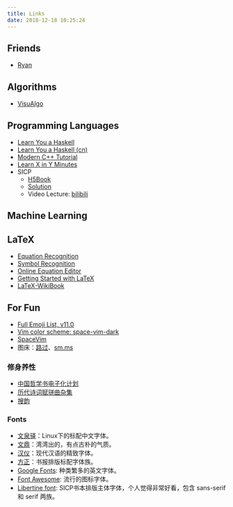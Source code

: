 ```yaml
---
title: Links
date: 2018-12-18 10:25:24
---
```


## Friends

- [Ryan](https://ruanzz.github.io)

## Algorithms

- [VisuAlgo](http://visualgo.net/)

## Programming Languages

- [Learn You a Haskell](http://learnyouahaskell.com/)
- [Learn You a Haskell (cn)](https://learnyoua.haskell.sg/)
- [Modern C++ Tutorial](https://github.com/changkun/modern-cpp-tutorial)
- [Learn X in Y Minutes](https://learnxinyminutes.com/)
- SICP
  + [H5Book](https://sarabander.github.io/sicp/html/index.xhtml#SEC_Contents)
  + [Solution](http://community.schemewiki.org/?SICP-Solutions)
  + Video Lecture: [bilibili](https://www.bilibili.com/video/av8515129)


## Machine Learning

## LaTeX

- [Equation Recognition](https://webdemo.myscript.com/views/math/index.html)
- [Symbol Recognition](http://detexify.kirelabs.org/classify.html)
- [Online Equation Editor](https://www.latex4technics.com/)
- [Getting Started with LaTeX](https://www.maths.tcd.ie/~dwilkins/LaTeXPrimer/)
- [LaTeX-WikiBook](https://en.wikibooks.org/wiki/LaTeX/Mathematics#Dots)


## For Fun

- [Full Emoji List, v11.0](http://www.unicode.org/emoji/charts/full-emoji-list.html)
- [Vim color scheme: space-vim-dark](https://github.com/liuchengxu/space-vim-dark)
- [SpaceVim](https://spacevim.org/cn/)
- 图床：[路过](https://imgchr.com/)、[sm.ms](https://sm.ms/)

### 修身养性

- [中国哲学书电子化计划](https://ctext.org/)
- [历代诗词赋骈曲杂集](http://www.readers365.com/scfpq/index.htm)
- [搜韵](https://sou-yun.com/index.aspx)

### Fonts

- [文泉驿](http://wenq.org/wqy2/index.cgi)：Linux下的标配中文字体。
- [文鼎](https://ifontcloud.com.tw/index/browse.jsp?lang=zh&country=TW)：湾湾出的，有点古朴的气质。
- [汉仪](http://www.hanyi.com.cn/productList.php)：现代汉语的精致字体。
- [方正](http://www.foundertype.com/index.php/FindFont/index)：书报排版标配字体族。
- [Google Fonts](https://fonts.google.com/): 种类繁多的英文字体。
- [Font Awesome](https://fontawesome.com/how-to-use/on-the-desktop/setup/getting-started): 流行的图标字体。
- [Libertine font](http://libertine-fonts.org/download/): SICP书本排版主体字体，个人觉得非常好看，包含 sans-serif 和 serif 两族。
